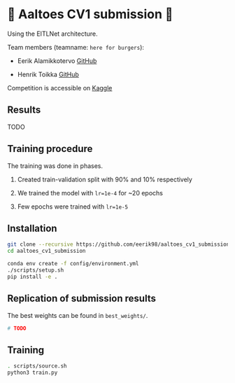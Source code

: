 # 🍔 Aaltoes CV1 submission 🍔

Using the EITLNet architecture.

Team members (teamname: `here for burgers`):

- Eerik Alamikkotervo [GitHub](https://github.com/eerik98)

- Henrik Toikka [GitHub](https://github.com/htoik)

Competition is accessible on [Kaggle](https://www.kaggle.com/competitions/aaltoes-2025-computer-vision-v-1)

## Results

TODO

## Training procedure

The training was done in phases.

1. Created train-validation split with 90% and 10% respectively
 
2. We trained the model with `lr=1e-4` for ~20 epochs

3. Few epochs were trained with `lr=1e-5`

<!-- 4. Full-send: Final model was trained with all given data  -->

## Installation

```bash
git clone --recursive https://github.com/eerik98/aaltoes_cv1_submission
cd aaltoes_cv1_submission

conda env create -f config/environment.yml
./scripts/setup.sh
pip install -e .
```

## Replication of submission results

The best weights can be found in `best_weights/`.

```bash
# TODO
```

## Training

```bash
. scripts/source.sh
python3 train.py
```
